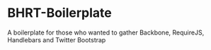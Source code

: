 BHRT-Boilerplate
================

A boilerplate for those who wanted to gather Backbone, RequireJS, Handlebars and Twitter Bootstrap